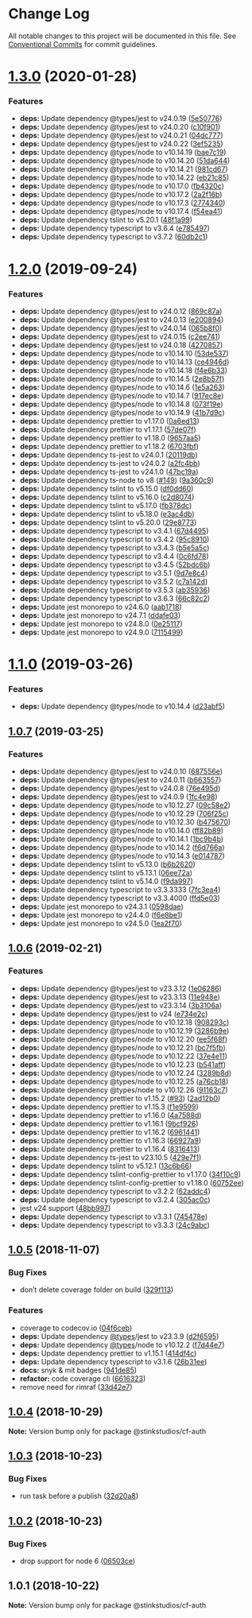 # Change Log

All notable changes to this project will be documented in this file.
See [Conventional Commits](https://conventionalcommits.org) for commit guidelines.

# [1.3.0](https://github.com/Stinkstudios/npm-packages/compare/@stinkstudios/cf-auth@1.2.0...@stinkstudios/cf-auth@1.3.0) (2020-01-28)


### Features

* **deps:** Update dependency @types/jest to v24.0.19 ([5e50776](https://github.com/Stinkstudios/npm-packages/commit/5e50776906db36a6c7d0da17f4524c390d203f5a))
* **deps:** Update dependency @types/jest to v24.0.20 ([c10f901](https://github.com/Stinkstudios/npm-packages/commit/c10f9015f7beec73be68ceebdfb046cd9143e408))
* **deps:** Update dependency @types/jest to v24.0.21 ([04dc777](https://github.com/Stinkstudios/npm-packages/commit/04dc7772d39141040bc784e1f204eb6e4c00debe))
* **deps:** Update dependency @types/jest to v24.0.22 ([3ef5235](https://github.com/Stinkstudios/npm-packages/commit/3ef52354ec554bbb318d426f1693822c4ff55fff))
* **deps:** Update dependency @types/node to v10.14.19 ([bae7c19](https://github.com/Stinkstudios/npm-packages/commit/bae7c1981c9b471c325256a6255fdb81240ee320))
* **deps:** Update dependency @types/node to v10.14.20 ([51da644](https://github.com/Stinkstudios/npm-packages/commit/51da644ee6d8d98527a3149f39f7359f467c65ca))
* **deps:** Update dependency @types/node to v10.14.21 ([981cd67](https://github.com/Stinkstudios/npm-packages/commit/981cd675d1983f95112eb211f80cb771307e1587))
* **deps:** Update dependency @types/node to v10.14.22 ([eb21c85](https://github.com/Stinkstudios/npm-packages/commit/eb21c85e03d5b4bc47eef4901ad3758b784af429))
* **deps:** Update dependency @types/node to v10.17.0 ([fb4320c](https://github.com/Stinkstudios/npm-packages/commit/fb4320c0a72a6c58590528c8cef79d60f9238027))
* **deps:** Update dependency @types/node to v10.17.2 ([2a2f16b](https://github.com/Stinkstudios/npm-packages/commit/2a2f16b58bbb5af389869622ea998a047868d657))
* **deps:** Update dependency @types/node to v10.17.3 ([2774340](https://github.com/Stinkstudios/npm-packages/commit/277434088537fd40dd51afa92754e25905768733))
* **deps:** Update dependency @types/node to v10.17.4 ([f54ea41](https://github.com/Stinkstudios/npm-packages/commit/f54ea4126574e9363d4cf9235d3b8990dbbde567))
* **deps:** Update dependency tslint to v5.20.1 ([48f1a99](https://github.com/Stinkstudios/npm-packages/commit/48f1a9943cc58cc458ea0161299949f7d87f1f43))
* **deps:** Update dependency typescript to v3.6.4 ([e785497](https://github.com/Stinkstudios/npm-packages/commit/e785497df54d7d1ef38e021f4af375151c87fcdb))
* **deps:** Update dependency typescript to v3.7.2 ([60db2c1](https://github.com/Stinkstudios/npm-packages/commit/60db2c125d261e40d7f8720dde232e5910595db2))





# [1.2.0](https://github.com/Stinkstudios/npm-packages/compare/@stinkstudios/cf-auth@1.1.0...@stinkstudios/cf-auth@1.2.0) (2019-09-24)


### Features

* **deps:** Update dependency @types/jest to v24.0.12 ([869c87a](https://github.com/Stinkstudios/npm-packages/commit/869c87a))
* **deps:** Update dependency @types/jest to v24.0.13 ([e200894](https://github.com/Stinkstudios/npm-packages/commit/e200894))
* **deps:** Update dependency @types/jest to v24.0.14 ([065b8f0](https://github.com/Stinkstudios/npm-packages/commit/065b8f0))
* **deps:** Update dependency @types/jest to v24.0.15 ([c2ee741](https://github.com/Stinkstudios/npm-packages/commit/c2ee741))
* **deps:** Update dependency @types/jest to v24.0.18 ([4270857](https://github.com/Stinkstudios/npm-packages/commit/4270857))
* **deps:** Update dependency @types/node to v10.14.10 ([53de537](https://github.com/Stinkstudios/npm-packages/commit/53de537))
* **deps:** Update dependency @types/node to v10.14.13 ([ce4946d](https://github.com/Stinkstudios/npm-packages/commit/ce4946d))
* **deps:** Update dependency @types/node to v10.14.18 ([f4e6b33](https://github.com/Stinkstudios/npm-packages/commit/f4e6b33))
* **deps:** Update dependency @types/node to v10.14.5 ([2e8b57f](https://github.com/Stinkstudios/npm-packages/commit/2e8b57f))
* **deps:** Update dependency @types/node to v10.14.6 ([1e5a263](https://github.com/Stinkstudios/npm-packages/commit/1e5a263))
* **deps:** Update dependency @types/node to v10.14.7 ([917ec8e](https://github.com/Stinkstudios/npm-packages/commit/917ec8e))
* **deps:** Update dependency @types/node to v10.14.8 ([073f19e](https://github.com/Stinkstudios/npm-packages/commit/073f19e))
* **deps:** Update dependency @types/node to v10.14.9 ([41b7d9c](https://github.com/Stinkstudios/npm-packages/commit/41b7d9c))
* **deps:** Update dependency prettier to v1.17.0 ([0a6ed13](https://github.com/Stinkstudios/npm-packages/commit/0a6ed13))
* **deps:** Update dependency prettier to v1.17.1 ([57de07f](https://github.com/Stinkstudios/npm-packages/commit/57de07f))
* **deps:** Update dependency prettier to v1.18.0 ([9657aa5](https://github.com/Stinkstudios/npm-packages/commit/9657aa5))
* **deps:** Update dependency prettier to v1.18.2 ([6703fbf](https://github.com/Stinkstudios/npm-packages/commit/6703fbf))
* **deps:** Update dependency ts-jest to v24.0.1 ([20119db](https://github.com/Stinkstudios/npm-packages/commit/20119db))
* **deps:** Update dependency ts-jest to v24.0.2 ([a2fc4bb](https://github.com/Stinkstudios/npm-packages/commit/a2fc4bb))
* **deps:** Update dependency ts-jest to v24.1.0 ([47bc19a](https://github.com/Stinkstudios/npm-packages/commit/47bc19a))
* **deps:** Update dependency ts-node to v8 ([#149](https://github.com/Stinkstudios/npm-packages/issues/149)) ([9a360c9](https://github.com/Stinkstudios/npm-packages/commit/9a360c9))
* **deps:** Update dependency tslint to v5.15.0 ([df0dd60](https://github.com/Stinkstudios/npm-packages/commit/df0dd60))
* **deps:** Update dependency tslint to v5.16.0 ([c2d8074](https://github.com/Stinkstudios/npm-packages/commit/c2d8074))
* **deps:** Update dependency tslint to v5.17.0 ([fb378dc](https://github.com/Stinkstudios/npm-packages/commit/fb378dc))
* **deps:** Update dependency tslint to v5.18.0 ([e3ac4db](https://github.com/Stinkstudios/npm-packages/commit/e3ac4db))
* **deps:** Update dependency tslint to v5.20.0 ([29e8773](https://github.com/Stinkstudios/npm-packages/commit/29e8773))
* **deps:** Update dependency typescript to v3.4.1 ([67d4495](https://github.com/Stinkstudios/npm-packages/commit/67d4495))
* **deps:** Update dependency typescript to v3.4.2 ([95c8910](https://github.com/Stinkstudios/npm-packages/commit/95c8910))
* **deps:** Update dependency typescript to v3.4.3 ([b5e5a5c](https://github.com/Stinkstudios/npm-packages/commit/b5e5a5c))
* **deps:** Update dependency typescript to v3.4.4 ([0c6fd78](https://github.com/Stinkstudios/npm-packages/commit/0c6fd78))
* **deps:** Update dependency typescript to v3.4.5 ([52bdc6b](https://github.com/Stinkstudios/npm-packages/commit/52bdc6b))
* **deps:** Update dependency typescript to v3.5.1 ([9d7e8c4](https://github.com/Stinkstudios/npm-packages/commit/9d7e8c4))
* **deps:** Update dependency typescript to v3.5.2 ([c7a142d](https://github.com/Stinkstudios/npm-packages/commit/c7a142d))
* **deps:** Update dependency typescript to v3.5.3 ([ab35936](https://github.com/Stinkstudios/npm-packages/commit/ab35936))
* **deps:** Update dependency typescript to v3.6.3 ([66c82c2](https://github.com/Stinkstudios/npm-packages/commit/66c82c2))
* **deps:** Update jest monorepo to v24.6.0 ([aab1718](https://github.com/Stinkstudios/npm-packages/commit/aab1718))
* **deps:** Update jest monorepo to v24.7.1 ([ddafe03](https://github.com/Stinkstudios/npm-packages/commit/ddafe03))
* **deps:** Update jest monorepo to v24.8.0 ([0e25117](https://github.com/Stinkstudios/npm-packages/commit/0e25117))
* **deps:** Update jest monorepo to v24.9.0 ([7115499](https://github.com/Stinkstudios/npm-packages/commit/7115499))





# [1.1.0](https://github.com/Stinkstudios/npm-packages/compare/@stinkstudios/cf-auth@1.0.7...@stinkstudios/cf-auth@1.1.0) (2019-03-26)


### Features

* **deps:** Update dependency @types/node to v10.14.4 ([d23abf5](https://github.com/Stinkstudios/npm-packages/commit/d23abf5))





## [1.0.7](https://github.com/Stinkstudios/npm-packages/compare/@stinkstudios/cf-auth@1.0.6...@stinkstudios/cf-auth@1.0.7) (2019-03-25)


### Features

* **deps:** Update dependency @types/jest to v24.0.10 ([687556e](https://github.com/Stinkstudios/npm-packages/commit/687556e))
* **deps:** Update dependency @types/jest to v24.0.11 ([b663557](https://github.com/Stinkstudios/npm-packages/commit/b663557))
* **deps:** Update dependency @types/jest to v24.0.8 ([76e495d](https://github.com/Stinkstudios/npm-packages/commit/76e495d))
* **deps:** Update dependency @types/jest to v24.0.9 ([1fc4e98](https://github.com/Stinkstudios/npm-packages/commit/1fc4e98))
* **deps:** Update dependency @types/node to v10.12.27 ([09c58e2](https://github.com/Stinkstudios/npm-packages/commit/09c58e2))
* **deps:** Update dependency @types/node to v10.12.29 ([706f25c](https://github.com/Stinkstudios/npm-packages/commit/706f25c))
* **deps:** Update dependency @types/node to v10.12.30 ([b475670](https://github.com/Stinkstudios/npm-packages/commit/b475670))
* **deps:** Update dependency @types/node to v10.14.0 ([ff82b89](https://github.com/Stinkstudios/npm-packages/commit/ff82b89))
* **deps:** Update dependency @types/node to v10.14.1 ([1bc9b4b](https://github.com/Stinkstudios/npm-packages/commit/1bc9b4b))
* **deps:** Update dependency @types/node to v10.14.2 ([f6d766a](https://github.com/Stinkstudios/npm-packages/commit/f6d766a))
* **deps:** Update dependency @types/node to v10.14.3 ([e014787](https://github.com/Stinkstudios/npm-packages/commit/e014787))
* **deps:** Update dependency tslint to v5.13.0 ([b6b2620](https://github.com/Stinkstudios/npm-packages/commit/b6b2620))
* **deps:** Update dependency tslint to v5.13.1 ([06ee72a](https://github.com/Stinkstudios/npm-packages/commit/06ee72a))
* **deps:** Update dependency tslint to v5.14.0 ([f9da997](https://github.com/Stinkstudios/npm-packages/commit/f9da997))
* **deps:** Update dependency typescript to v3.3.3333 ([7fc3ea4](https://github.com/Stinkstudios/npm-packages/commit/7fc3ea4))
* **deps:** Update dependency typescript to v3.3.4000 ([ffd5e03](https://github.com/Stinkstudios/npm-packages/commit/ffd5e03))
* **deps:** Update jest monorepo to v24.3.1 ([0598dae](https://github.com/Stinkstudios/npm-packages/commit/0598dae))
* **deps:** Update jest monorepo to v24.4.0 ([f6e8be1](https://github.com/Stinkstudios/npm-packages/commit/f6e8be1))
* **deps:** Update jest monorepo to v24.5.0 ([1ea2f70](https://github.com/Stinkstudios/npm-packages/commit/1ea2f70))





## [1.0.6](https://github.com/Stinkstudios/npm-packages/compare/@stinkstudios/cf-auth@1.0.5...@stinkstudios/cf-auth@1.0.6) (2019-02-21)


### Features

* **deps:** Update dependency @types/jest to v23.3.12 ([1e06286](https://github.com/Stinkstudios/npm-packages/commit/1e06286))
* **deps:** Update dependency @types/jest to v23.3.13 ([11e948e](https://github.com/Stinkstudios/npm-packages/commit/11e948e))
* **deps:** Update dependency @types/jest to v23.3.14 ([3b3106a](https://github.com/Stinkstudios/npm-packages/commit/3b3106a))
* **deps:** Update dependency @types/jest to v24 ([e734e2c](https://github.com/Stinkstudios/npm-packages/commit/e734e2c))
* **deps:** Update dependency @types/node to v10.12.18 ([908293c](https://github.com/Stinkstudios/npm-packages/commit/908293c))
* **deps:** Update dependency @types/node to v10.12.19 ([3286b9e](https://github.com/Stinkstudios/npm-packages/commit/3286b9e))
* **deps:** Update dependency @types/node to v10.12.20 ([ee5f68f](https://github.com/Stinkstudios/npm-packages/commit/ee5f68f))
* **deps:** Update dependency @types/node to v10.12.21 ([bc7f5fb](https://github.com/Stinkstudios/npm-packages/commit/bc7f5fb))
* **deps:** Update dependency @types/node to v10.12.22 ([37e4e11](https://github.com/Stinkstudios/npm-packages/commit/37e4e11))
* **deps:** Update dependency @types/node to v10.12.23 ([b541aff](https://github.com/Stinkstudios/npm-packages/commit/b541aff))
* **deps:** Update dependency @types/node to v10.12.24 ([3289b8d](https://github.com/Stinkstudios/npm-packages/commit/3289b8d))
* **deps:** Update dependency @types/node to v10.12.25 ([a76cb18](https://github.com/Stinkstudios/npm-packages/commit/a76cb18))
* **deps:** Update dependency @types/node to v10.12.26 ([91163c7](https://github.com/Stinkstudios/npm-packages/commit/91163c7))
* **deps:** Update dependency prettier to v1.15.2 ([#93](https://github.com/Stinkstudios/npm-packages/issues/93)) ([2ad12b0](https://github.com/Stinkstudios/npm-packages/commit/2ad12b0))
* **deps:** Update dependency prettier to v1.15.3 ([f1e9599](https://github.com/Stinkstudios/npm-packages/commit/f1e9599))
* **deps:** Update dependency prettier to v1.16.0 ([4a7588d](https://github.com/Stinkstudios/npm-packages/commit/4a7588d))
* **deps:** Update dependency prettier to v1.16.1 ([9bcf926](https://github.com/Stinkstudios/npm-packages/commit/9bcf926))
* **deps:** Update dependency prettier to v1.16.2 ([6961441](https://github.com/Stinkstudios/npm-packages/commit/6961441))
* **deps:** Update dependency prettier to v1.16.3 ([66927a9](https://github.com/Stinkstudios/npm-packages/commit/66927a9))
* **deps:** Update dependency prettier to v1.16.4 ([8316413](https://github.com/Stinkstudios/npm-packages/commit/8316413))
* **deps:** Update dependency ts-jest to v23.10.5 ([429e7f1](https://github.com/Stinkstudios/npm-packages/commit/429e7f1))
* **deps:** Update dependency tslint to v5.12.1 ([13c6b66](https://github.com/Stinkstudios/npm-packages/commit/13c6b66))
* **deps:** Update dependency tslint-config-prettier to v1.17.0 ([34f10c9](https://github.com/Stinkstudios/npm-packages/commit/34f10c9))
* **deps:** Update dependency tslint-config-prettier to v1.18.0 ([60752ee](https://github.com/Stinkstudios/npm-packages/commit/60752ee))
* **deps:** Update dependency typescript to v3.2.2 ([62addc4](https://github.com/Stinkstudios/npm-packages/commit/62addc4))
* **deps:** Update dependency typescript to v3.2.4 ([305ac0c](https://github.com/Stinkstudios/npm-packages/commit/305ac0c))
* jest v24 support ([48bb997](https://github.com/Stinkstudios/npm-packages/commit/48bb997))
* **deps:** Update dependency typescript to v3.3.1 ([745478e](https://github.com/Stinkstudios/npm-packages/commit/745478e))
* **deps:** Update dependency typescript to v3.3.3 ([24c9abc](https://github.com/Stinkstudios/npm-packages/commit/24c9abc))





## [1.0.5](https://github.com/Stinkstudios/npm-packages/compare/@stinkstudios/cf-auth@1.0.4...@stinkstudios/cf-auth@1.0.5) (2018-11-07)


### Bug Fixes

* don’t delete coverage folder on build ([329f113](https://github.com/Stinkstudios/npm-packages/commit/329f113))


### Features

* coverage to codecov.io ([04f6ceb](https://github.com/Stinkstudios/npm-packages/commit/04f6ceb))
* **deps:** Update dependency [@types](https://github.com/types)/jest to v23.3.9 ([d2f6595](https://github.com/Stinkstudios/npm-packages/commit/d2f6595))
* **deps:** Update dependency [@types](https://github.com/types)/node to v10.12.2 ([f7d44e7](https://github.com/Stinkstudios/npm-packages/commit/f7d44e7))
* **deps:** Update dependency prettier to v1.15.1 ([414df4c](https://github.com/Stinkstudios/npm-packages/commit/414df4c))
* **deps:** Update dependency typescript to v3.1.6 ([26b31ee](https://github.com/Stinkstudios/npm-packages/commit/26b31ee))
* **docs:** snyk & mit badges ([941de85](https://github.com/Stinkstudios/npm-packages/commit/941de85))
* **refactor:** code coverage cli ([6616323](https://github.com/Stinkstudios/npm-packages/commit/6616323))
* remove need for rimraf ([33d42e7](https://github.com/Stinkstudios/npm-packages/commit/33d42e7))





## [1.0.4](https://github.com/Stinkstudios/npm-packages/compare/@stinkstudios/cf-auth@1.0.3...@stinkstudios/cf-auth@1.0.4) (2018-10-29)

**Note:** Version bump only for package @stinkstudios/cf-auth





## [1.0.3](https://github.com/Stinkstudios/npm-packages/compare/@stinkstudios/cf-auth@1.0.2...@stinkstudios/cf-auth@1.0.3) (2018-10-23)


### Bug Fixes

* run task before a publish ([32d20a8](https://github.com/Stinkstudios/npm-packages/commit/32d20a8))





## [1.0.2](https://github.com/Stinkstudios/npm-packages/compare/@stinkstudios/cf-auth@1.0.1...@stinkstudios/cf-auth@1.0.2) (2018-10-23)


### Bug Fixes

* drop support for node 6 ([06503ce](https://github.com/Stinkstudios/npm-packages/commit/06503ce))





## 1.0.1 (2018-10-22)

**Note:** Version bump only for package @stinkstudios/cf-auth
